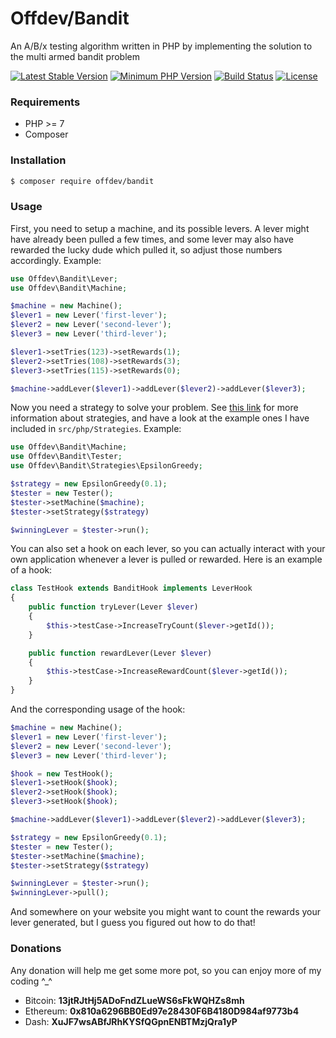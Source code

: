 # Offdev/Bandit
An A/B/x testing algorithm written in PHP by implementing the solution to the multi armed bandit problem

[![Latest Stable Version](https://img.shields.io/packagist/vpre/offdev/bandit.svg?style=flat-square)](https://packagist.org/packages/offdev/bandit)
[![Minimum PHP Version](https://img.shields.io/badge/php-%3E%3D%207.0-8892BF.svg?style=flat-square)](https://php.net/)
[![Build Status](https://img.shields.io/travis/offdev/bandit/master.svg?style=flat-square)](https://travis-ci.org/offdev/bandit)
[![License](https://img.shields.io/github/license/offdev/router.svg)](https://www.apache.org/licenses/LICENSE-2.0)

### Requirements
* PHP >= 7
* Composer

### Installation
```bash
$ composer require offdev/bandit
```

### Usage
First, you need to setup a machine, and its possible levers. A lever might have already been pulled a few times, and some lever may also have rewarded the lucky dude which pulled it, so adjust those numbers accordingly. Example:
```php
use Offdev\Bandit\Lever;
use Offdev\Bandit\Machine;

$machine = new Machine();
$lever1 = new Lever('first-lever');
$lever2 = new Lever('second-lever');
$lever3 = new Lever('third-lever');

$lever1->setTries(123)->setRewards(1);
$lever2->setTries(108)->setRewards(3);
$lever3->setTries(115)->setRewards(0);

$machine->addLever($lever1)->addLever($lever2)->addLever($lever3);
```

Now you need a strategy to solve your problem. See [this link](https://en.wikipedia.org/wiki/Multi-armed_bandit#Bandit_strategies) for more information about strategies, and have a look at the example ones I have included in `src/php/Strategies`. Example:
```php
use Offdev\Bandit\Machine;
use Offdev\Bandit\Tester;
use Offdev\Bandit\Strategies\EpsilonGreedy;

$strategy = new EpsilonGreedy(0.1);
$tester = new Tester();
$tester->setMachine($machine);
$tester->setStrategy($strategy)

$winningLever = $tester->run();
```

You can also set a hook on each lever, so you can actually interact with your own application whenever a lever is pulled or rewarded. Here is an example of a hook:
```php
class TestHook extends BanditHook implements LeverHook
{
    public function tryLever(Lever $lever)
    {
        $this->testCase->IncreaseTryCount($lever->getId());
    }

    public function rewardLever(Lever $lever)
    {
        $this->testCase->IncreaseRewardCount($lever->getId());
    }
}
```

And the corresponding usage of the hook:
```php
$machine = new Machine();
$lever1 = new Lever('first-lever');
$lever2 = new Lever('second-lever');
$lever3 = new Lever('third-lever');

$hook = new TestHook();
$lever1->setHook($hook);
$lever2->setHook($hook);
$lever3->setHook($hook);

$machine->addLever($lever1)->addLever($lever2)->addLever($lever3);

$strategy = new EpsilonGreedy(0.1);
$tester = new Tester();
$tester->setMachine($machine);
$tester->setStrategy($strategy)

$winningLever = $tester->run();
$winningLever->pull();
```

And somewhere on your website you might want to count the rewards your lever generated, but I guess you figured out how to do that!

### Donations
Any donation will help me get some more pot, so you can enjoy more of my coding ^_^
* Bitcoin: **13jtRJtHj5ADoFndZLueWS6sFkWQHZs8mh**
* Ethereum: **0x810a6296BB0Ed97e28430F6B4180D984af9773b4**
* Dash: **XuJF7wsABfJRhKYSfQGpnENBTMzjQra1yP**
